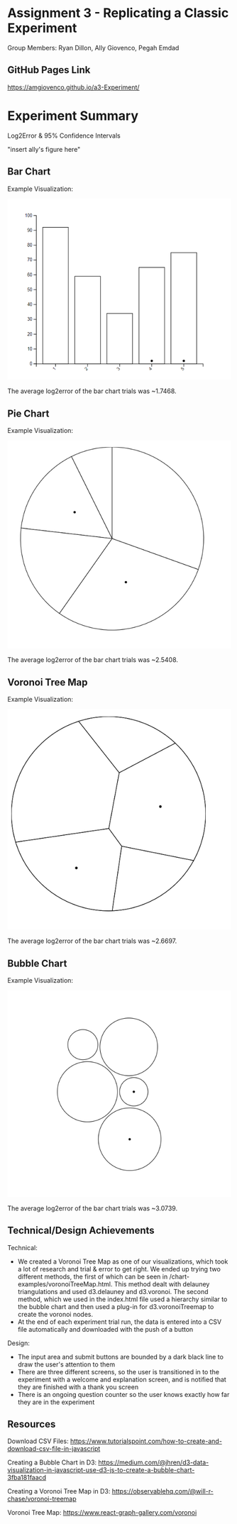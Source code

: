 Assignment 3 - Replicating a Classic Experiment  
===
Group Members: Ryan Dillon, Ally Giovenco, Pegah Emdad

GitHub Pages Link
---
https://amgiovenco.github.io/a3-Experiment/

Experiment Summary
===
Log2Error & 95% Confidence Intervals

"insert ally's figure here"

## Bar Chart
Example Visualization:

![bar chart](img/barchart_example.png)

The average log2error of the bar chart trials was ~1.7468.

## Pie Chart
Example Visualization:

![pie chart](img/piechart_example.png)

The average log2error of the bar chart trials was ~2.5408.

## Voronoi Tree Map
Example Visualization:

![voronoi tree map](img/voronoitreemap_example.png)

The average log2error of the bar chart trials was ~2.6697.

## Bubble Chart
Example Visualization:

![bubble chart](img/bubblechart_example.png)

The average log2error of the bar chart trials was ~3.0739.

Technical/Design Achievements
---
Technical:
- We created a Voronoi Tree Map as one of our visualizations, which took a lot of research and trial & error to get right. We ended up trying two different methods, the first of which can be seen in /chart-examples/voronoiTreeMap.html. This method dealt with delauney triangulations and used d3.delauney and d3.voronoi. The second method, which we used in the index.html file used a hierarchy similar to the bubble chart and then used a plug-in for d3.voronoiTreemap to create the voronoi nodes.
- At the end of each experiment trial run, the data is entered into a CSV file automatically and downloaded with the push of a button

Design:
- The input area and submit buttons are bounded by a dark black line to draw the user's attention to them
- There are three different screens, so the user is transitioned in to the experiment with a welcome and explanation screen, and is notified that they are finished with a thank you screen
- There is an ongoing question counter so the user knows exactly how far they are in the experiment

Resources
---
Download CSV Files: https://www.tutorialspoint.com/how-to-create-and-download-csv-file-in-javascript

Creating a Bubble Chart in D3: https://medium.com/@jhren/d3-data-visualization-in-javascript-use-d3-js-to-create-a-bubble-chart-3fba181faacd 

Creating a Voronoi Tree Map in D3: https://observablehq.com/@will-r-chase/voronoi-treemap

Voronoi Tree Map: https://www.react-graph-gallery.com/voronoi 
